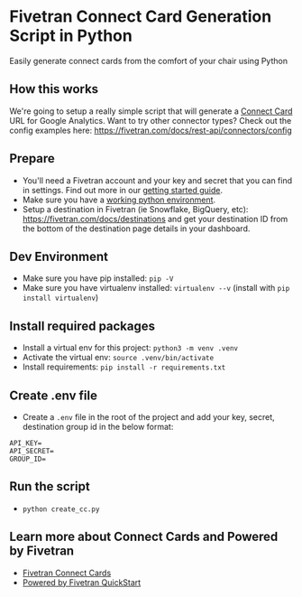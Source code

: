 # Fivetran Connect Card Generation Script in Python
Easily generate connect cards from the comfort of your chair using Python

## How this works
We're going to setup a really simple script that will generate a [Connect Card](https://fivetran.com/docs/rest-api/connectors/connect-card) URL for Google Analytics. Want to try other connector types? Check out the config examples here: https://fivetran.com/docs/rest-api/connectors/config

## Prepare
- You'll need a Fivetran account and your key and secret that you can find in settings. Find out more in our [getting started guide](https://fivetran.com/docs/rest-api/getting-started).
- Make sure you have a [working python environment](https://xkcd.com/1987/).
- Setup a destination in Fivetran (ie Snowflake, BigQuery, etc): https://fivetran.com/docs/destinations and get your destination ID from the bottom of the destination page details in your dashboard. 

## Dev Environment
- Make sure you have pip installed: `pip -V`
- Make sure you have virtualenv installed: `virtualenv --v` (install with `pip install virtualenv`)

## Install required packages
- Install a virtual env for this project: `python3 -m venv .venv`
- Activate the virtual env: `source .venv/bin/activate`
- Install requirements: `pip install -r requirements.txt`

## Create .env file
- Create a `.env` file in the root of the project and add your key, secret, destination group id in the below format:
```
API_KEY=
API_SECRET=
GROUP_ID=
```

## Run the script
- `python create_cc.py`

## Learn more about Connect Cards and Powered by Fivetran
- [Fivetran Connect Cards](https://fivetran.com/docs/rest-api/connectors/connect-card)
- [Powered by Fivetran QuickStart](https://fivetran.com/docs/getting-started/powered-by-fivetran)

